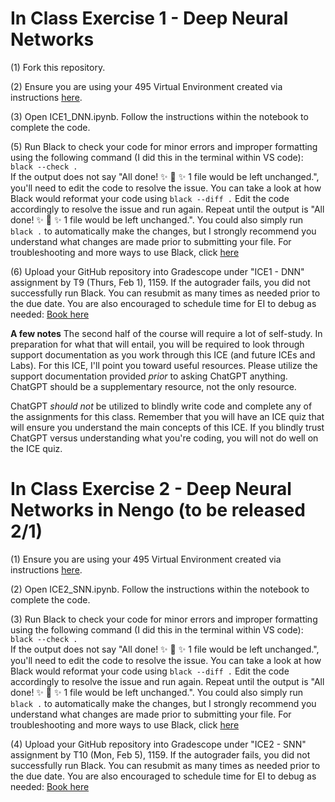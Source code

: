 # In Class Exercise 1 - Deep Neural Networks

(1) Fork this repository.

(2) Ensure you are using your 495 Virtual Environment created via instructions [here](https://github.com/kaitlin-fair/495venv_setup). 

(3) Open ICE1_DNN.ipynb. Follow the instructions within the notebook to complete the code. 

(5) Run Black to check your code for minor errors and improper formatting using the following command (I did this in the terminal within VS code):  
`black --check .`  
If the output does not say "All done! ✨ 🍰 ✨ 1 file would be left unchanged.", you'll need to edit the code to resolve the issue. You can take a look at how Black would reformat your code using `black --diff .` Edit the code accordingly to resolve the issue and run again. Repeat until the output is "All done! ✨ 🍰 ✨ 1 file would be left unchanged.". You could also simply run `black .` to automatically make the changes, but I strongly recommend you understand what changes are made prior to submitting your file. For troubleshooting and more ways to use Black, click [here](https://black.readthedocs.io/en/stable/usage_and_configuration/the_basics.html)

(6) Upload your GitHub repository into Gradescope under "ICE1 - DNN" assignment by T9 (Thurs, Feb 1), 1159. If the autograder fails, you did not successfully run Black. You can resubmit as many times as needed prior to the due date. You are also encouraged to schedule time for EI to debug as needed: [Book here](https://outlook.office.com/bookwithme/user/94f514961fa3476ab9598d4a2173d076@afacademy.af.edu?anonymous&ep=plink)

**A few notes**
The second half of the course will require a lot of self-study. In preparation for what that will entail, you will be required to look through support documentation as you work through this ICE (and future ICEs and Labs). For this ICE, I'll point you toward useful resources. Please utilize the support documentation provided _prior_ to asking ChatGPT anything. ChatGPT should be a supplementary resource, not the only resource.

ChatGPT _should not_ be utilized to blindly write code and complete any of the assignments for this class. Remember that you will have an ICE quiz that will ensure you understand the main concepts of this ICE. If you blindly trust ChatGPT versus understanding what you're coding, you will not do well on the ICE quiz.  

# In Class Exercise 2 - Deep Neural Networks in Nengo (to be released 2/1)

(1) Ensure you are using your 495 Virtual Environment created via instructions [here](https://github.com/kaitlin-fair/495venv_setup). 

(2) Open ICE2_SNN.ipynb. Follow the instructions within the notebook to complete the code. 

(3) Run Black to check your code for minor errors and improper formatting using the following command (I did this in the terminal within VS code):  
`black --check .`  
If the output does not say "All done! ✨ 🍰 ✨ 1 file would be left unchanged.", you'll need to edit the code to resolve the issue. You can take a look at how Black would reformat your code using `black --diff .` Edit the code accordingly to resolve the issue and run again. Repeat until the output is "All done! ✨ 🍰 ✨ 1 file would be left unchanged.". You could also simply run `black .` to automatically make the changes, but I strongly recommend you understand what changes are made prior to submitting your file. For troubleshooting and more ways to use Black, click [here](https://black.readthedocs.io/en/stable/usage_and_configuration/the_basics.html)

(4) Upload your GitHub repository into Gradescope under "ICE2 - SNN" assignment by T10 (Mon, Feb 5), 1159. If the autograder fails, you did not successfully run Black. You can resubmit as many times as needed prior to the due date. You are also encouraged to schedule time for EI to debug as needed: [Book here](https://outlook.office.com/bookwithme/user/94f514961fa3476ab9598d4a2173d076@afacademy.af.edu?anonymous&ep=plink)
